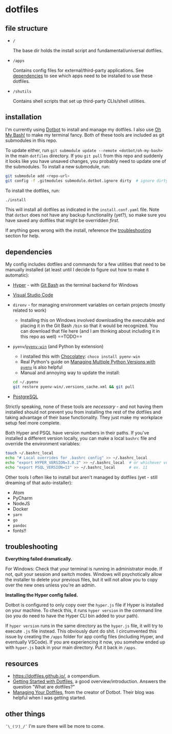 # dotfiles

## file structure

* `/`
  
  The base dir holds the install script and fundamental/universal dotfiles. 

* `/apps` 
  
  Contains config files for external/third-party applications. See [dependencies](#dependencies) to see which apps need to be installed to use these dotfiles.

* `/shutils`
  
  Contains shell scripts that set up third-party CLIs/shell utilities.

## installation

I'm currently using [Dotbot](https://github.com/anishathalye/dotbot) to install and manage my dotfiles. I also use [Oh My Bash!](https://github.com/ohmybash/oh-my-bash) to make my terminal fancy. Both of these tools are included as git submodules in this repo. 

To update either, run `git submodule update --remote <dotbot/oh-my-bash>` in the main `dotfiles` directory. If you `git pull` from this repo and suddenly it looks like you have unsaved changes, you probably need to update one of the submodules. To install a new submodule, run:

```sh
git submodule add <repo-url>
git config -f .gitmodules submodule.dotbot.ignore dirty  # ignore dirty commits in the submodule
```

To install the dotfiles, run:

```sh
./install
```

This will install all dotfiles as indicated in the `install.conf.yaml` file. Note that `dotbot` does not have any backup functionality (yet?), so make sure you have saved any dotfiles that might be overridden _first_.

If anything goes wrong with the install, reference the [troubleshooting](#troubleshooting) section for help. 

## dependencies

My config includes dotfiles and commands for a few utilities that need to be manually installed (at least until I decide to figure out how to make it automatic):

- [Hyper](https://hyper.is/) - with [Git Bash](https://git-scm.com/downloads) as the terminal backend for Windows

- [Visual Studio Code](https://code.visualstudio.com/)

- `direnv` - for managing environment variables on certain projects (mostly related to work)
  - Installing this on Windows involved downloading the executable and placing it in the Git Bash `/bin` so that it would be recognized. You can download that file here (and I am thinking about including it in this repo as well) ==TODO==

- `pyenv`/[`pyenv-win`](https://github.com/pyenv-win/pyenv-win) (and Python by extension)
  - I installed this with [Chocolatey](https://chocolatey.org/install): `choco install pyenv-win`
  - Real Python's guide on [Managing Multiple Python Versions with `pyenv`](https://realpython.com/intro-to-pyenv/) is also helpful
  - Manual and annoying way to update the install:
  ```sh
  cd ~/.pyenv
  git restore pyenv-win/.versions_cache.xml && git pull
  ```

- [PostgreSQL](https://www.postgresqltutorial.com/install-postgresql/)

Strictly speaking, none of these tools are _necessary_ - and not having them installed should not prevent you from installing the rest of the dotfiles and taking advantage of their base functionality. They just make my workplace setup feel more complete.

Both Hyper and PSQL have version numbers in their paths. If you've installed a different version locally, you can make a local `bashrc` file and override the environment variables:

```sh
touch ~/.bashrc_local
echo "# Local overrides for .bashrc config" >> ~/.bashrc_local
echo "export HYPER_VERSION=3.0.2" >> ~/.bashrc_local  # or whichever version you have
echo "export PSQL_VERSION=13" >> ~/.bashrc_local      # ex. 11
```

Other tools I often like to install but aren't managed by dotfiles (yet - still dreaming of that auto-installer):

- Atom
- PyCharm
- NodeJS
- Docker
- `yarn`
- `go`
- `pandoc`
- fonts!!

## troubleshooting

**Everything failed dramatically.**

For Windows: Check that your terminal is running in administrator mode. If not, quit your session and switch modes. Windows will psychotically allow the installer to delete your previous files, but it will not allow you to copy over the new ones unless you're an admin. 

**Installing the Hyper config failed.**

Dotbot is configured to only copy over the `hyper.js` file if Hyper is installed on your machine. To check this, it runs `hyper version` in the command line (so you do need to have the Hyper CLI bin added to your path). 

If `hyper version` runs in the same directory as the `hyper.js` file, it will try to execute `.js` file instead. This obviously dunt do shit. I circumvented this issue by creating the `/apps` folder for app config files (including Hyper, and eventually VSCode). If you are experiencing it now, you somehow ended up with `hyper.js` back in your main directory. Put it back in `/apps`.

## resources

* https://dotfiles.github.io/, a compendium.
* [Getting Started with Dotfiles](https://medium.com/@webprolific/getting-started-with-dotfiles-43c3602fd789), a good overview/introduction. Answers the question "What are dotfiles?"
* [Managing Your Dotfiles](https://www.anishathalye.com/2014/08/03/managing-your-dotfiles/), from the creator of Dotbot. Their blog was helpful when I was getting started.

## other things
`¯\_(ツ)_/¯`
I'm sure there will be more to come.